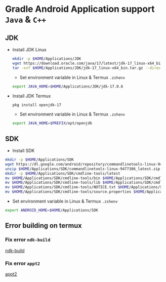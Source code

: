 # Gradle Android Application support `Java` & `C++`

## JDK
- Install JDK Linux
  ```bash
  mkdir -p $HOME/Applications/JDK
  wget https://download.oracle.com/java/17/latest/jdk-17_linux-x64_bin.tar.gz -O $HOME/Applications/JDK/jdk-17_linux-x64_bin.tar.gz
  tar -xvf $HOME/Applications/JDK/jdk-17_linux-x64_bin.tar.gz --directory $HOME/Applications/JDK
  ```
  + Set environment variable in Linux & Termux `.zshenv`
  ```bash
  export JAVA_HOME=$HOME/Applications/JDK/jdk-17.0.6
  ```

- Install JDK Termux
  ```bash
  pkg install openjdk-17
  ```
  + Set environment variable in Linux & Termux `.zshenv`
  ```bash
  export JAVA_HOME=$PREFIX/opt/openjdk
  ```

## SDK
- Install SDK
```bash
mkdir -p $HOME/Applications/SDK
wget https://dl.google.com/android/repository/commandlinetools-linux-9477386_latest.zip -O $HOME/Applications/SDK/commandlinetools-linux-9477386_latest.zip
unzip $HOME/Applications/SDK/commandlinetools-linux-9477386_latest.zip -d $HOME/Applications/SDK
mkdir -p $HOME/Applications/SDK/cmdline-tools/latest
mv $HOME/Applications/SDK/cmdline-tools/bin $HOME/Applications/SDK/cmdline-tools/latest
mv $HOME/Applications/SDK/cmdline-tools/lib $HOME/Applications/SDK/cmdline-tools/latest
mv $HOME/Applications/SDK/cmdline-tools/NOTICE.txt $HOME/Applications/SDK/cmdline-tools/latest
mv $HOME/Applications/SDK/cmdline-tools/source.properties $HOME/Applications/SDK/cmdline-tools/latest
```
- Set environment variable in Linux & Termux `.zshenv`
```bash
export ANDROID_HOME=$HOME/Applications/SDK
```

## Error building on termux
### Fix error `ndk-build`
[ndk-build](https://github.com/phamhiep2506/Gradle-Android-Application/issues/2)

### Fix error `appt2`
[appt2](https://github.com/phamhiep2506/Gradle-Android-Application/issues/1)
